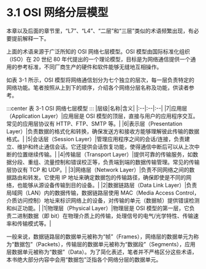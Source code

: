# 3.1 OSI 网络分层模型

本章以及后面的章节里，“L7”、“L4”、“二层”和“三层”类似的术语频繁出现，有必要提前解释一下。

上面的术语来源于广泛所知的 OSI 网络七层模型。OSI 模型由国际标准化组织（ISO）在 20 世纪 80 年代提出的一个理论模型，目标是为网络通信提供一个通用的参考标准，不同厂商生产的硬件和软件能够无缝地互相操作。

如表 3-1 所示，OSI 模型将网络通信划分为七个独立的层次，每一层负责特定的网络功能。笔者按照从上到下的顺序，介绍各个网络分层名称及功能，供读者参考。

:::center
表 3-1 OSI 网络七层模型
:::
|层级|名称|含义|
|:--|:--|:--|
|7|应用层（Application Layer）|应用层是 OSI 模型的顶层，直接与用户的应用程序交互。常见的应用层协议有 HTTP、FTP、SMTP 等。|
|6|表示层（Presentation Layer）|负责数据的格式化和转换，确保发送方和接收方能够理解彼此传输的数据格式。|
|5|会话层（Session Layer）|管理应用程序之间的会话/连接，负责建立、维护和终止通信会话。它还提供会话恢复功能，使得通信中断后可以从上次中断的位置继续传输。|
|4|传输层（Transport Layer）|提供可靠的传输服务，如数据分段、重组、流量控制和错误校正等，负责端到端的数据传输管理。常见的传输层协议有 TCP 和 UDP。|
|3|网络层（Network Layer）|负责不同网络之间的数据路由和转发。它使用 IP 地址来确定数据包的传输路径，确保即使是不同的网络，也能够从源设备传输到目的设备。|
|2|数据链路层（Data Link Layer）|负责局域网（LAN）内的数据传输，数据链路层使用 MAC（Media Access Control，介质访问控制）地址来标识网络上的设备，对传输的单元（数据帧）提供错误检测和纠正功能。|
|1|物理层（Physical Layer）|物理层是 OSI 模型的第一层，它负责二进制数据（即 bit）在物理介质上的传输，处理信号的电气/光学特性、传输速率和传输模式等。|

一般来说，数据链路层的数据单元被称为“帧”（Frames），网络层的数据单元为称为“数据包”（Packets），传输层的数据单元被称为“数据段”（Segments），应用层数据单元被称为“数据”（Data）。为了简化表述，笔者并不严格区分这些术语，本书绝大部分内容中会用“数据包”泛指各个网络分层的数据单元。

